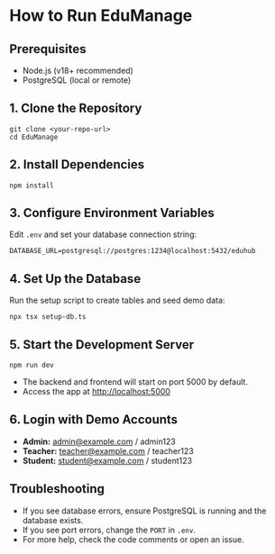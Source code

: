 # How to Run EduManage

## Prerequisites
- Node.js (v18+ recommended)
- PostgreSQL (local or remote)

## 1. Clone the Repository
```
git clone <your-repo-url>
cd EduManage
```

## 2. Install Dependencies
```
npm install
```

## 3. Configure Environment Variables
Edit `.env` and set your database connection string:
```
DATABASE_URL=postgresql://postgres:1234@localhost:5432/eduhub
```

## 4. Set Up the Database
Run the setup script to create tables and seed demo data:
```
npx tsx setup-db.ts
```

## 5. Start the Development Server
```
npm run dev
```

- The backend and frontend will start on port 5000 by default.
- Access the app at [http://localhost:5000](http://localhost:5000)

## 6. Login with Demo Accounts
- **Admin:** admin@example.com / admin123
- **Teacher:** teacher@example.com / teacher123
- **Student:** student@example.com / student123

## Troubleshooting
- If you see database errors, ensure PostgreSQL is running and the database exists.
- If you see port errors, change the `PORT` in `.env`.
- For more help, check the code comments or open an issue.

